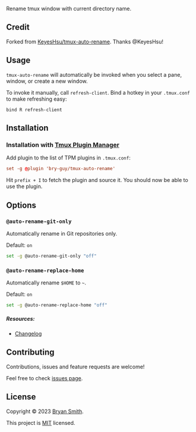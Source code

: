 Rename tmux window with current directory name.

## Credit

Forked from [KeyesHsu/tmux-auto-rename](https://github.com/KeyesHsu/tmux-auto-rename). Thanks @KeyesHsu!

## Usage

`tmux-auto-rename` will automatically be invoked when you select a pane, window, or create a new window.

To invoke it manually, call `refresh-client`. Bind a hotkey in your `.tmux.conf` to make refreshing easy:

```
bind R refresh-client
```

## Installation

### Installation with [Tmux Plugin Manager](https://github.com/tmux-plugins/tpm)

Add plugin to the list of TPM plugins in `.tmux.conf`:

```tmux.conf
set -g @plugin 'bry-guy/tmux-auto-rename'
```

Hit `prefix + I` to fetch the plugin and source it. You should now be able to use the plugin.


## Options

### `@auto-rename-git-only`

Automatically rename in Git repositories only.

Default: `on`

```sh
set -g @auto-rename-git-only "off"
```

### `@auto-rename-replace-home`

Automatically rename `$HOME` to `~`.

Default: `on`

```sh
set -g @auto-rename-replace-home "off"
```

##### Resources:
* [Changelog](CHANGELOG.md)


## Contributing

Contributions, issues and feature requests are welcome!

Feel free to check [issues page](https://github.com/bry-guy/tmux-auto-rename/issues). 

## License

Copyright © 2023 [Bryan Smith](https://github.com/bry-guy).

This project is [MIT](https://github.com/bry-guy/tmux-auto-rename/blob/main/LICENSE) licensed.
